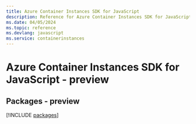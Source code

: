 ```yaml
---
title: Azure Container Instances SDK for JavaScript
description: Reference for Azure Container Instances SDK for JavaScript
ms.date: 04/05/2024
ms.topic: reference
ms.devlang: javascript
ms.service: containerinstances
---
```

# Azure Container Instances SDK for JavaScript - preview
## Packages - preview
[!INCLUDE [packages](container-instances-index.md)]